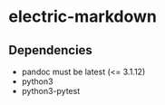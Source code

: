 # electric-markdown

## Dependencies

- pandoc must be latest (<= 3.1.12)
- python3
- python3-pytest
